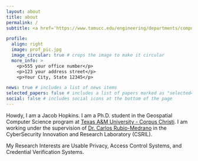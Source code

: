 ```yaml
---
layout: about
title: about
permalink: /
subtitle: <a href='https://www.tamucc.edu/engineering/departments/computer-science/index.php'>TAMUCC Department of Computer Science</a>. 

profile:
  align: right
  image: prof_pic.jpg
  image_circular: true # crops the image to make it circular
  more_info: >
    <p>555 your office number</p>
    <p>123 your address street</p>
    <p>Your City, State 12345</p>

news: true # includes a list of news items
selected_papers: false # includes a list of papers marked as "selected={true}"
social: false # includes social icons at the bottom of the page
---
```


Howdy, I am a Jacob Hopkins. I am a Ph.D. student in the Geospatial Computer Science program at [Texas A&M University - Corpus Christi](https://www.tamucc.edu/). I am working under the supervision of [Dr. Carlos Rubio-Medrano](https://carlosrubiomedrano.com/) in the CyberSecurity Innovation and Research Laboratory (CSRIL).

My Research Interests are Usable Privacy, Access Control Systems, and Credential Verification Systems.
